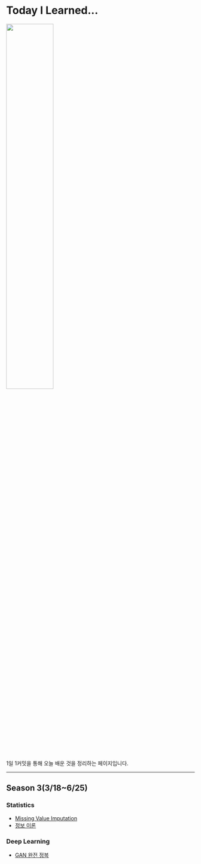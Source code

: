 # Today I Learned...

<img src='https://media.giphy.com/media/uWMwQYgYVHVGU/giphy.gif' width=50% height=50%>


1일 1커밋을 통해 오늘 배운 것을 정리하는 페이지입니다.

---

## Season 3(3/18~6/25)

### Statistics
- <a href="https://github.com/ElApseR/TIL/blob/master/Statistics/Missing%20Value%20Imputation.md">Missing Value Imputation</a>
- <a href="https://github.com/ElApseR/TIL/blob/master/Statistics/%EC%A0%95%EB%B3%B4%EC%9D%B4%EB%A1%A0.md">정보 이론</a>

### Deep Learning
- <a href="https://github.com/ElApseR/TIL/blob/master/Deep%20Learning/GAN%20%EC%99%84%EC%A0%84%20%EC%A0%95%EB%B3%B5.md">GAN 완전 정복</a>
